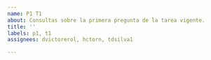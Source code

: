 ```yaml
---
name: P1 T1
about: Consultas sobre la primera pregunta de la tarea vigente.
title: ''
labels: p1, t1
assignees: dvictorerol, hctorn, tdsilva1

---
```



